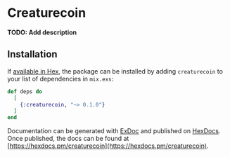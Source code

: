# Creaturecoin

**TODO: Add description**

## Installation

If [available in Hex](https://hex.pm/docs/publish), the package can be installed
by adding `creaturecoin` to your list of dependencies in `mix.exs`:

```elixir
def deps do
  [
    {:creaturecoin, "~> 0.1.0"}
  ]
end
```

Documentation can be generated with [ExDoc](https://github.com/elixir-lang/ex_doc)
and published on [HexDocs](https://hexdocs.pm). Once published, the docs can
be found at [https://hexdocs.pm/creaturecoin](https://hexdocs.pm/creaturecoin).


